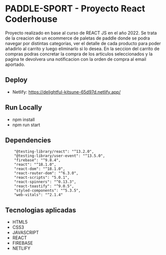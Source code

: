 
# PADDLE-SPORT - Proyecto React Coderhouse

Proyecto realizado en base al curso de REACT JS en el año 2022. Se trata de la creacion de un ecommerce de paletas de paddle donde se podra navegar por distintas categorias, ver el detalle de cada producto para poder añadirlo al carrito y luego eliminarlo si lo desea. En la seccion del carrito de compras podras concretar la compra de los articulos seleccionados y la pagina te devolvera una notificacion con la orden de compra al email aportado.


## Deploy

- Netlify:   https://delightful-kitsune-65d97d.netlify.app/

## Run Locally 

- npm install 
- npm run start

## Dependencies 

```"@testing-library/jest-dom": "^5.16.4",
    "@testing-library/react": "^13.2.0",
    "@testing-library/user-event": "^13.5.0",
    "firebase": "^9.8.4",
    "react": "^18.1.0",
    "react-dom": "^18.1.0",
    "react-router-dom": "^6.3.0",
    "react-scripts": "5.0.1",
    "react-spinners": "^0.13.3",
    "react-toastify": "^9.0.5",
    "styled-components": "^5.3.5",
    "web-vitals": "^2.1.4"
``` 

## Tecnologias aplicadas

- HTML5
- CSS3
- JAVASCRIPT
- REACT
- FIREBASE
- NETLIFY




